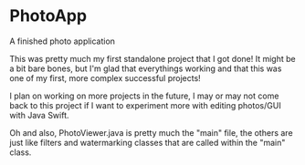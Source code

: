 # PhotoApp
A finished photo application

This was pretty much my first standalone project that I got done! It might be a bit bare bones, but I'm glad that everythings working
and that this was one of my first, more complex successful projects!

I plan on working on more projects in the future, I may or may not come back to this project if I want to experiment more with
editing photos/GUI with Java Swift.

Oh and also, PhotoViewer.java is pretty much the "main" file, the others are just like filters and watermarking classes that are called within the "main" class.
